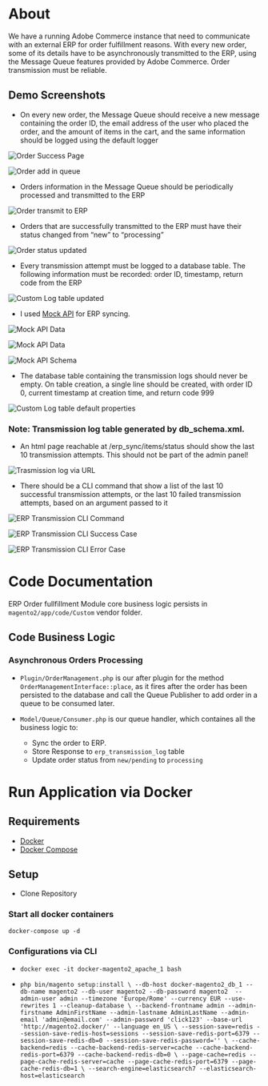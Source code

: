 # About

We have a running Adobe Commerce instance that need to communicate with an external ERP for order fulfillment reasons. With every new order, some of its details have to be asynchronously transmitted to the ERP, using the Message Queue features provided by Adobe Commerce. Order transmission must be reliable.

## Demo Screenshots
- On every new order, the Message Queue should receive a new message containing the order ID, the email address of the user who placed the order, and the amount of items in the cart, and the same information should be logged using the default logger

![Order Success Page](/readme-media/order-success.jpeg "Order Success Page")

![Order add in queue](/readme-media/order-add-in-queue-for-erp-sync.jpeg "Order add in queue")

- Orders information in the Message Queue should be periodically processed and transmitted to the ERP

![Order transmit to ERP](/readme-media/order-transmit-to-erp.jpeg "Order transmit to ERP")

- Orders that are successfully transmitted to the ERP must have their status changed from “new” to “processing”

![Order status updated](/readme-media/order-status-also-updated.jpeg "Order status updated")

- Every transmission attempt must be logged to a database table. The following information must be recorded: order ID, timestamp, return code from the ERP

![Custom Log table updated](/readme-media/on-transmit-log-table-update.jpeg "Custom Log table updated")

- I used [Mock API](https://mockapi.io/) for ERP syncing.

![Mock API Data](/readme-media/Erp-Mock-API.jpeg "Mock API Data")

![Mock API Data](/readme-media/mock-api-synced-data.jpeg "Mock API Data")

![Mock API Schema](/readme-media/mock-api-schema.jpeg "Mock API Schema")

- The database table containing the transmission logs should never be empty. On table creation, a single line should be created, with order ID 0, current timestamp at creation time, and return code 999

![Custom Log table default properties](/readme-media/transmission-table-properties.jpeg "Custom Log table default properties")

### Note: Transmission log table generated by db_schema.xml.

- An html page reachable at /erp_sync/items/status should show the last 10 transmission attempts. This should not be part of the admin panel!

![Trasmission log via URL](/readme-media/get-transmission-via-url.jpeg "Trasmission log via URL")

- There should be a CLI command that show a list of the last 10 successful transmission attempts, or the last 10 failed transmission attempts, based on an argument passed to it

![ERP Transmission CLI Command](/readme-media/cli-command-registered.jpeg "ERP Transmission CLI Command")

![ERP Transmission CLI Success Case](/readme-media/get-transmission-via-cli-success-case.jpeg "ERP Transmission CLI Success Case")

![ERP Transmission CLI Error Case](/readme-media/get-transmission-via-cli-error-case.jpeg "ERP Transmission CLI Error Case")

# Code Documentation

ERP Order fullfillment Module core business logic persists in `magento2/app/code/Custom` vendor folder.

## Code Business Logic

### Asynchronous Orders Processing
- `Plugin/OrderManagement.php` is our after plugin for the method `OrderManagementInterface::place`, as it fires after the order has been persisted to the database and call the Queue Publisher to add order in a queue to be consumed later.

- `Model/Queue/Consumer.php` is our queue handler, which containes all the business logic to: 
  - Sync the order to ERP.
  - Store Response to `erp_transmission_log` table
  - Update order status from `new/pending` to `processing`


# Run Application via Docker 

## Requirements
- [Docker](https://docs.docker.com/install)
- [Docker Compose](https://docs.docker.com/compose/install)

## Setup
- Clone Repository

### Start all docker containers

`docker-compose up -d`

### Configurations via CLI
- `docker exec -it docker-magento2_apache_1 bash`

- `php bin/magento setup:install \
  --db-host docker-magento2_db_1 --db-name magento2 --db-user magento2 --db-password magento2  --admin-user admin --timezone 'Europe/Rome' --currency EUR --use-rewrites 1 --cleanup-database \
  --backend-frontname admin --admin-firstname AdminFirstName --admin-lastname AdminLastName --admin-email 'admin@email.com' --admin-password 'click123' --base-url 'http://magento2.docker/' --language en_US \
  --session-save=redis --session-save-redis-host=sessions --session-save-redis-port=6379 --session-save-redis-db=0 --session-save-redis-password='' \
  --cache-backend=redis --cache-backend-redis-server=cache --cache-backend-redis-port=6379 --cache-backend-redis-db=0 \
  --page-cache=redis --page-cache-redis-server=cache --page-cache-redis-port=6379 --page-cache-redis-db=1 \
  --search-engine=elasticsearch7 --elasticsearch-host=elasticsearch`

  

